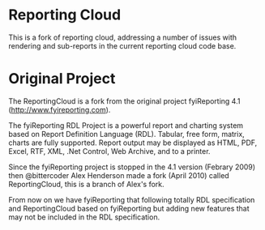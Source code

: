 # Reporting Cloud

This is a fork of reporting cloud, addressing a number of issues with rendering and sub-reports in the current reporting cloud code base.

# Original Project

The ReportingCloud is a fork from the original project fyiReporting 4.1 (http://www.fyireporting.com).

The fyiReporting RDL Project is a powerful report and charting system based on Report Definition Language (RDL). Tabular, free form, matrix, charts are fully supported.  Report output may be displayed as HTML, PDF, Excel, RTF, XML, .Net Control, Web Archive, and to a printer.

Since the fyiReporting project is stopped in the 4.1 version (Febrary 2009) then @bittercoder Alex Henderson made a fork (April 2010) called ReportingCloud, this is a branch of Alex's fork.

From now on we have fyiReporting that following totally RDL specification and ReportingCloud based on fyiReporting but adding new features that may not be included in the RDL specification.
